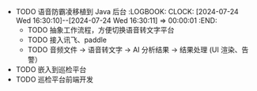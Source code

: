 - TODO 语音防霸凌移植到 Java 后台
  :LOGBOOK:
  CLOCK: [2024-07-24 Wed 16:30:10]--[2024-07-24 Wed 16:30:11] =>  00:00:01
  :END:
	- TODO 抽象工作流程，方便切换语音转文字平台
	- TODO 接入讯飞、paddle
	- TODO 音频文件 -> 语音转文字 -> AI 分析结果 -> 结果处理 (UI 渲染、告警）
- TODO 嵌入到巡检平台
- TODO 巡检平台前端开发